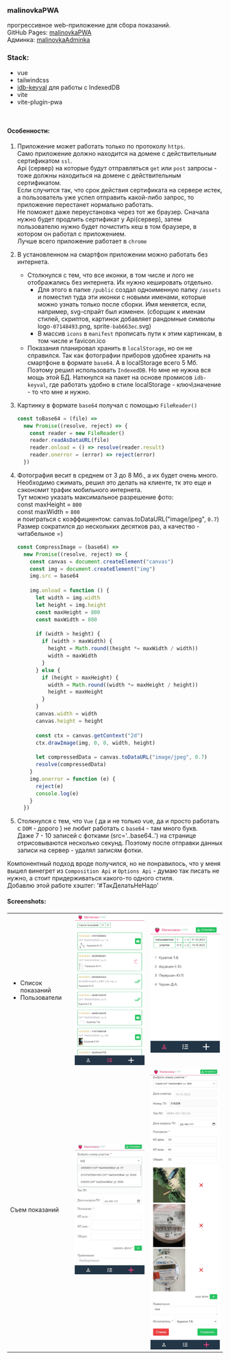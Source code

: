 ### malinovkaPWA 
прогрессивное web-приложение для сбора показаний.  
GitHub Pages: [malinovkaPWA](https://dsa25.github.io/malinovkaPWA/)   
Админка:  [malinovkaAdminka](https://github.com/dsa25/malinovkaAdminka)

### Stack:
- vue
- tailwindcss
- [idb-keyval](https://www.npmjs.com/package/idb-keyval) для работы с IndexedDB
- vite
- vite-plugin-pwa
</br>

#### Особенности:

1) Приложение может работать только по протоколу `https`.  
Само приложение должно находится на домене с действительным сертификатом `ssl`.  
Api (сервер) на которые будут отправляться `get` или `post` запросы - тоже должны находиться на домене с действительным сертификатом.  
Если случится так, что срок действия сертификата на сервере истек, а пользователь уже успел отправить какой-либо запрос, то приложение перестанет нормально работать.  
Не поможет даже переустановка через тот же браузер. Сначала нужно будет продлить сертификат у Api(сервер), затем пользователю нужно будет почистить кеш в том браузере, в котором он работал с приложением.  
Лучше всего приложение работает в `chrome`

2) В установленном на смартфон приложении можно работать без интернета.   
    - Столкнулся с тем, что все иконки, в том числе и лого не отображались без интернета. Их нужно кешировать отдельно. 
      * Для этого в папке `/public` создал одноименную папку `/assets` и поместил туда эти иконки с новыми именами, которые можно узнать только после сборки. Имя меняется, если, например, svg-спрайт был изменен. (сборщик к именам стилей, скриптов, картинок добавляет рандомные символы logo`-07148493`.png, sprite`-bab663ec`.svg)
      * В массив `icons` в `manifest` прописать пути к этим картинкам, в том числе и favicon.ico
    - Показания планировал хранить в `localStorage`, но он не справился. Так как фотографии приборов удобнее хранить на смартфоне в формате `base64`. А в localStorage всего 5 Мб. Поэтому решил использовать `IndexedDB`. Но мне не нужна вся мощь этой БД. Наткнулся на пакет на основе промисов `idb-keyval`, где работать удобно в стиле localStorage - ключ\значение - то что мне и нужно.

3) Картинку в формате `base64` получал с помощью `FileReader()`
    ```js
    const toBase64 = (file) =>
      new Promise((resolve, reject) => {
        const reader = new FileReader()
        reader.readAsDataURL(file)
        reader.onload = () => resolve(reader.result)
        reader.onerror = (error) => reject(error)
      })
    ```

4) Фотография весит в среднем от 3 до 8 Мб., а их будет очень много. Необходимо сжимать, решил это делать на клиенте, тк это еще и сэкономит трафик мобильного интернета.   
Тут можно указать максимальное разрешение фото:  
const maxHeight = `800`   
const maxWidth = `800`   
и поиграться с коэффициентом: canvas.toDataURL("image/jpeg", `0.7`)  
Размер сократился до нескольких десятков раз, а качество - читабельное =)
    ```js
    const CompressImage = (base64) =>
      new Promise((resolve, reject) => {
        const canvas = document.createElement("canvas")
        const img = document.createElement("img")
        img.src = base64

        img.onload = function () {
          let width = img.width
          let height = img.height
          const maxHeight = 800
          const maxWidth = 800

          if (width > height) {
            if (width > maxWidth) {
              height = Math.round((height *= maxWidth / width))
              width = maxWidth
            }
          } else {
            if (height > maxHeight) {
              width = Math.round((width *= maxHeight / height))
              height = maxHeight
            }
          }
          canvas.width = width
          canvas.height = height

          const ctx = canvas.getContext("2d")
          ctx.drawImage(img, 0, 0, width, height)

          let compressedData = canvas.toDataURL("image/jpeg", 0.7)
          resolve(compressedData)
        }
        img.onerror = function (e) {
          reject(e)
          console.log(e)
        }
      })
    ```

5) Столкнулся с тем, что `Vue` ( да и не только vue, да и просто работать с `DOM` - дорого )  не любит работать c `base64` - там много букв.  
 Даже 7 - 10 записей с фотками (src='..base64..') на странице отрисовываются несколько секунд. Поэтому после отправки данных записи на сервер - удалял записям фотки.


Компонентный подход вроде получился, но не понравилось, что у меня вышел винегрет из `Composition Api` и `Options Api` - думаю так писать не нужно, а стоит придерживаться какого-то одного стиля.  
Добавлю этой работе хэштег:  '#ТакДелатьНеНадо'

#### Screenshots:
<table>
  <tr>
    <td valign="middle">
     <ul>
       <li>Список показаний</li>
       <li>Пользователи</li>
     </ul>
    </td>
    <td><img src="_screenshots/inspections.jpg" width="280"></td>
    <td><img src="_screenshots/users.jpg" width="280"></td>
  </tr>
  <tr>
     <td>Съем показаний</td>
     <td><img src="_screenshots/add01.jpg" width="280"></td>
     <td><img src="_screenshots/add02.jpg" width="280"></td>
  </tr>

</table>
